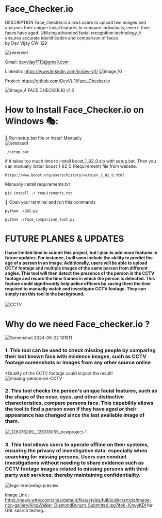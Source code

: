 # Face_Checker.io
DESCRIPTION Face_checker.io allows users to upload two images and analyses their unique facial features to compare individuals, even if their faces have aged. Utilizing advanced facial recognition technology, it ensures accurate identification and comparison of faces  
by Dev Vijay CW-129

![rwrerwet](https://github.com/DevVj-1/Face_Checker.io/assets/106962581/e5b58869-c5eb-49ad-a34b-4027db088adc)

 
Gmail: devvijay7113@gmail.com

LinkedIn: https://www.linkedin.com/in/dev-vj1/
![image_10](https://github.com/DevVj-1/Face_Checker.io/assets/106962581/6de4421a-4347-4415-a323-7e9d3be5eb53)

Project: https://github.com/DevVj-1/Face_Checker.io

![image_4](https://github.com/DevVj-1/Face_Checker.io/assets/106962581/5a1ddf10-6c34-4406-a64d-208afeca1812)
FACE CHECKER.IO v1.0 

# How to Install Face_Checker.io on Windows 🎭:
	Run setup.bat file or Install Manually  
![setstssdf](https://github.com/DevVj-1/Face_Checker.io/assets/106962581/c75604c5-db61-49dc-a25f-9521fdb3cedd)
```
./setup.bat
```
if it takes too much time to install boost_1_82_0.zip with setup.bat. Then you can manually install boost_1_82_0 (Requirement) file from website. 
```
https://www.boost.org/users/history/version_1_82_0.html
```
Manually install requirements.txt
```
pip install -r requirements.txt
```
	Open your terminal and run this commands
```
python .\GUI.py
```
```
python .\face_comparison_tool.py
```
# FUTURE PLANES & UPDATES
#### I have limited time to submit this project, but I plan to add more features in future updates. For instance, I will soon include the ability to predict the age of a person in an image. Additionally, users will be able to upload CCTV footage and multiple images of the same person from different angles. This tool will then detect the presence of the person in the CCTV footage and record the time frames in which the person is detected. This feature could significantly help  police officers  by saving them the time required to manually watch and investigate CCTV footage. They can simply run this tool in the background.

![CCTV](https://github.com/DevVj-1/Face_Checker.io/assets/106962581/fc15d493-8db7-446d-b160-bee321eb9df0)


# Why do we need Face_checker.io ?
![Screenshot 2024-06-22 101511](https://github.com/DevVj-1/Face_Checker.io/assets/106962581/b73abaf0-8362-48c1-9dbb-d5a7707f306c)

### 1.	This tool can be used to check missing people by comparing their last known face with evidence images, such as CCTV footage screenshots or images from any other source online
*Quality of the CCTV footage could impact the result!
![missing-person-on-CCTV](https://github.com/DevVj-1/Face_Checker.io/assets/106962581/8ca56b40-2ccb-489e-83fe-7880ce5faff3)

### 2.	This tool checks the person's unique facial features, such as the shape of the nose, eyes, and other distinctive characteristics, compare persons face. This capability allows the tool to find a person even if they have aged or their appearance has changed since the last available image of them.

![_126376289__126318055_newproject-1](https://github.com/DevVj-1/Face_Checker.io/assets/106962581/50dda948-f510-4063-9d33-7b5bc4631d1e)

### 3.	This tool allows users to operate offline on their systems, ensuring the privacy of investigative data, especially when searching for missing persons. Users can conduct investigations without needing to share evidence such as CCTV footage images related to missing persons with third-party web services, thereby maintaining confidentiality.
![logo-removebg-preview](https://github.com/DevVj-1/Face_Checker.io/assets/106962581/56d744e0-a2e8-4730-8c0f-2f0def77c812)

Image Link : https://news.wttw.com/sites/default/files/styles/full/public/article/image-non-gallery/KingWalker_DiamondBynum_Submitted.jpg?itok=l0nvyKDl for URL search testing…
